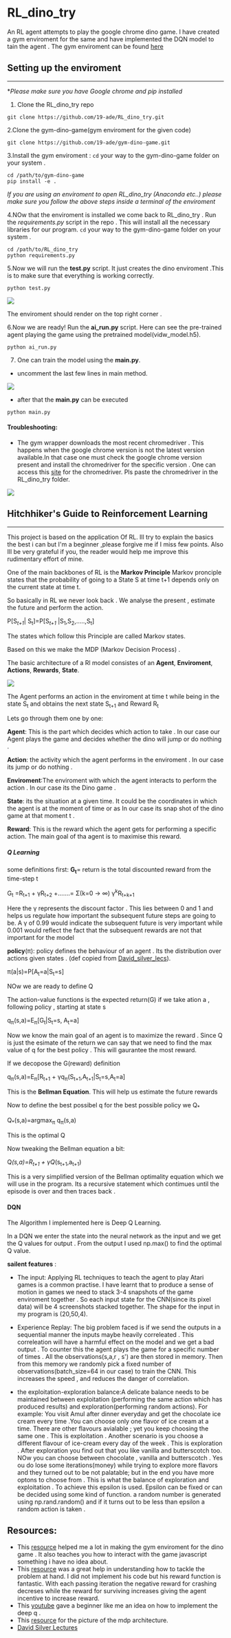 # RL_dino_try
An RL agent attempts to play the google chrome dino game. I have created a gym enviroment for the same and have implemented the DQN model to tain the agent . The gym 
enviroment can be found [here](https://github.com/19-ade/gym-dino-game)


## Setting up the enviroment
------------------------------------------------------------------------
**Please make sure you have Google chrome and pip installed*

1. Clone the RL_dino_try repo


```
git clone https://github.com/19-ade/RL_dino_try.git
```

2.Clone the gym-dino-game(gym enviroment for the given code)


```
git clone https://github.com/19-ade/gym-dino-game.git
```
3.Install the gym enviroment :
```cd``` your way to the gym-dino-game folder on your system . 


```
cd /path/to/gym-dino-game
pip install -e .

```

*If you are using an enviroment to open RL_dino_try (Anaconda etc..) please make sure you follow the above steps inside a terminal of the enviroment*

4.NOw that the enviroment is installed we come back to RL_dino_try . Run the *requirements.py* script in the repo . This will install all the necessary libraries 
for our program.
```cd``` your way to the gym-dino-game folder on your system . 

```
cd /path/to/RL_dino_try
python requirements.py

```


5.Now we will run the **test.py** script. It just creates the dino enviroment .This is to make sure that everything is working correctly.

```
python test.py

```
<p>
  <img src="Screenshot from 2021-02-07 11-32-43.png">
</p>

The enviroment should render on the top right corner .

6.Now we are ready!  Run the  **ai_run.py** script. Here  can see the pre-trained agent playing the game using the pretrained model(vidw_model.h5).

```
python ai_run.py

```



7. One can train the model using the **main.py**. 

- uncomment the last few lines in main method.

<p>
  <img src="Screenshot from 2021-02-07 15-24-30.png">
</p>


- after that the **main.py** can be executed
```
python main.py

```




#### Troubleshooting:

- The gym wrapper downloads the most recent chromedriver . This happens when the google chrome version is not the latest version available.In that case one must check the google chrome version present and install the chromedriver for the specific version . One can access this [site](https://chromedriver.chromium.org/) for the chromedriver. Pls paste the chromedriver in the RL_dino_try folder.
<p>
  <img src="Screenshot from 2021-02-07 11-28-45.png" >
</p>

















## Hitchhiker's Guide to Reinforcement Learning
----------------------------------------------------------------
This project is based on the application Of RL. Ill try to explain the basics the best i can but I'm  a beginner ,please forgive me if I miss few points. Also Ill be very grateful if you, the reader would help me improve this rudimentary effort of mine.

One of the main backbones of RL is the **Markov Principle**
Markov pronciple states that the probability of going to a State S at time t+1 depends only on the current state at time t. 


So basically in RL we never look back . We analyse the present , estimate the future and perform the action.


P[S<sub>_t+1_</sub>| S<sub>t</sub>]=P[S<sub>_t+1_</sub> |S<sub>1</sub>,S<sub>2</sub>,.....,S<sub>t</sub>]
  
The states which follow this Principle are called Markov states.

Based on this we make the MDP (Markov Decision Process) . 

The basic architecture of a Rl model consistes of an **Agent**, **Enviroment**, **Actions**, **Rewards**, **State**.

<p>
  <img src="RL_illustration.png">
</p>


The Agent performs an action in the enviroment at time t while being in the state S<sub>t</sub> and obtains the next state S<sub>t+1</sub> and Reward R<sub>t</sub>


Lets go through them one by one:

**Agent**: This is the part which decides which action to take . In our case our Agent plays the game and decides whether the dino will jump or do nothing . 

**Action**: the activity which the agent performs in the enviroment . In our case its jump or do nothing . 

**Enviroment**:The enviroment with which the agent interacts to perform the action . In our case its the Dino game . 

**State**: its the situation at a given time. It could be the coordinates in which the agent is at the moment of time or as In our case its snap shot of the dino game at that moment t .

**Reward**: This is the reward which the agent gets for performing a specific action. The main goal of tha agent is to maximise this reward. 

##### Q Learning

some definitions first:
**G<sub>t</sub>**= return is the total discounted reward from the time-step t


G<sub>t</sub> =R<sub>t+1</sub> + 	γR<sub>t+2</sub> +.......=  Σ(k=0 -> ∞) γ<sup>k</sup>R<sub>t+k+1</sub>

Here the γ represents the discount factor . This lies between 0 and 1 and helps us regulate how important the subsequent future steps are going to be. A γ of 0.99 would indicate the subsequent future is very important while
0.001 would reflect the fact that the subsequent rewards are not that important for the model


**policy**(π): policy defines the behaviour of an agent . Its the distribution over actions given states . (def copied from [David_silver_lecs](https://youtu.be/lfHX2hHRMVQ)). 

π(a|s)=P[A<sub>t</sub>=a|S<sub>t</sub>=s]

NOw we are ready to define Q 

The action-value functions is the expected return(G) if we take ation a , following policy , starting at state s

q<sub>π</sub>(s,a)=E<sub>π</sub>[G<sub>t</sub>|S<sub>t</sub>=s, A<sub>t</sub>=a]

Now we know the main goal of an agent is to maximize the reward . Since Q is just the esimate of the return we can say that we need to find the max value of q for the best policy . This will gaurantee the most reward.

If we decopose the G(reward) definition 

q<sub>π</sub>(s,a)=E<sub>π</sub>[R<sub>t+1</sub> + γq<sub>π</sub>(S<sub>t+1</sub>,A<sub>t+1</sub>|S<sub>t</sub>=s,A<sub>t</sub>=a]

This is the **Bellman Equation**. This will help us estimate the future rewards 

Now to define the best possibel q for the best possible policy we Q<sub>*</sub>


Q<sub>*</sub>(s,a)=argmax<sub>π</sub>
q<sub>π</sub>(s,a)

This is the optimal Q

Now tweaking the Bellman equation a bit:

Q<sub>*</sub>(s,a)=R<sub>t+1</sub> + γQ<sub>*</sub>(s<sub>t+1</sub>,a<sub>t+1</sub>)


This is a very simplified version of the Bellman optimality equation which we will use in the program. Its a recursive statement which contimues until the episode is over and then traces back .


#### DQN

The Algorithm I implemented here is Deep Q Learning.

In a DQN we enter the state into the neural network as the input and we get the Q values for output . From the output I used np.max() to find the optimal Q value.


**sailent features** :
- The input: Applying RL techniques to teach the agent to play Atari games is a common practise. I have learnt that to produce a sense of motion in games we need to stack 3-4 snapshots of the game enviroment together . So each input state for the CNN(since its pixel data) will be 4 screenshots stacked together. The shape for the input in my program is (20,50,4). 


- Experience Replay: The big problem faced is if we send the outputs in a sequential manner the inputs maybe heavily correleated . This correleation will have a harmful effect on the model and we get a bad output . To counter this the agent plays the game for a specific number of times . All the observations(s,a,r , s') are then stored in memory. Then from this memory we randomly pick a fixed number of observations(batch_size=64 in our case) to train the CNN. This increases the speed , and reduces the danger of correlation.

- the exploitation-exploration balance:A delicate balance needs to be maintained between exploitation (performing the same action which has produced results) and exploration(performing random actions). For example: You visit Amul after dinner everyday and get the chocolate ice cream every time .You can choose only one flavor of ice cream at a time. There are other flavours avialable ; yet you keep choosing the same one . This is exploitation . Another scenario is you choose a different flavour of ice-cream every day of the week . This is exploration . After exploration you find out that you like vanilla and butterscotch too. NOw you can choose between chocolate , vanilla and butterscotch . Yes ou do lose some iterations(money) while trying to explore more flavors and they turned out to be not palatable; but in the end you have more optons to choose from . This is what the balance of exploration and exploitation . To achieve this epsilon is used. Epsilon can be fixed or can be decided using some kind of function. a random number is generated using np.rand.random() and if it turns out to be less than epsilon a random action is taken . 


## Resources:
- This [resource](https://www.advisori.de/a-headless-gym-enviroment-for-every-browser-game/) helped me a lot in making the gym enviroment for the dino game . It also teaches you how to interact with the game javascript something i have no idea about.
- This [resource](https://medium.com/acing-ai/how-i-build-an-ai-to-play-dino-run-e37f37bdf153) was a great help in understanding how to tackle the problem at hand. I did not implement his code but his reward function is fantastic. With each passing iteration the negative reward for crashing decreses while the reward for surviving increases giving the agent incentive to increase reward.
-  This [youtube](https://youtu.be/wYIiMH1cIis) gave a beginner like me an idea on how to implement the deep q .
- This [resource](https://lilianweng.github.io/lil-log/2018/02/19/a-long-peek-into-reinforcement-learning.html) for the picture of the mdp architecture.
- [David Silver Lectures](https://www.youtube.com/watch?v=2pWv7GOvuf0&list=PLzuuYNsE1EZAXYR4FJ75jcJseBmo4KQ9-)






















